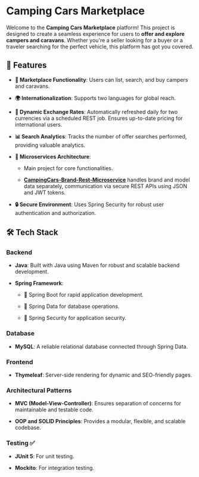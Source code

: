 Camping Cars Marketplace
============================

Welcome to the **Camping Cars Marketplace** platform! This project is designed to create a seamless experience for users to **offer and explore campers and caravans**. Whether you're a seller looking for a buyer or a traveler searching for the perfect vehicle, this platform has got you covered.

🚀 Features
-----------

*   **🛒 Marketplace Functionality**: Users can list, search, and buy campers and caravans.
    
*   **🌍 Internationalization**: Supports two languages for global reach.
    
*   **💱 Dynamic Exchange Rates**: Automatically refreshed daily for two currencies via a scheduled REST job. Ensures up-to-date pricing for international users.
    
*   **📊 Search Analytics**: Tracks the number of offer searches performed, providing valuable analytics.
    
*   **🔗 Microservices Architecture**:
    
    *   Main project for core functionalities.
        
    *   [**CampingCars-Brand-Rest-Microservice**](https://github.com/ViktorShterev/CampingCars-Brand-Rest-Microservice) handles brand and model data separately, communication via secure REST APIs using JSON and JWT tokens.
        
*   **🔒 Secure Environment**: Uses Spring Security for robust user authentication and authorization.
  
    

🛠 Tech Stack
-------------

### Backend

*   **Java**: Built with Java using Maven for robust and scalable backend development.
    
*   **Spring Framework**:
    
    *   🌱 Spring Boot for rapid application development.
        
    *   📂 Spring Data for database operations.
        
    *   🔐 Spring Security for application security.
        

### Database

*   **MySQL**: A reliable relational database connected through Spring Data.
    

### Frontend

*   **Thymeleaf**: Server-side rendering for dynamic and SEO-friendly pages.
    

### Architectural Patterns

*   **MVC (Model-View-Controller)**: Ensures separation of concerns for maintainable and testable code.
    
*   **OOP and SOLID Principles**: Provides a modular, flexible, and scalable codebase.
    
### Testing ✅
    
*   **JUnit 5**: For unit testing.
        
*   **Mockito**: For integration testing.
